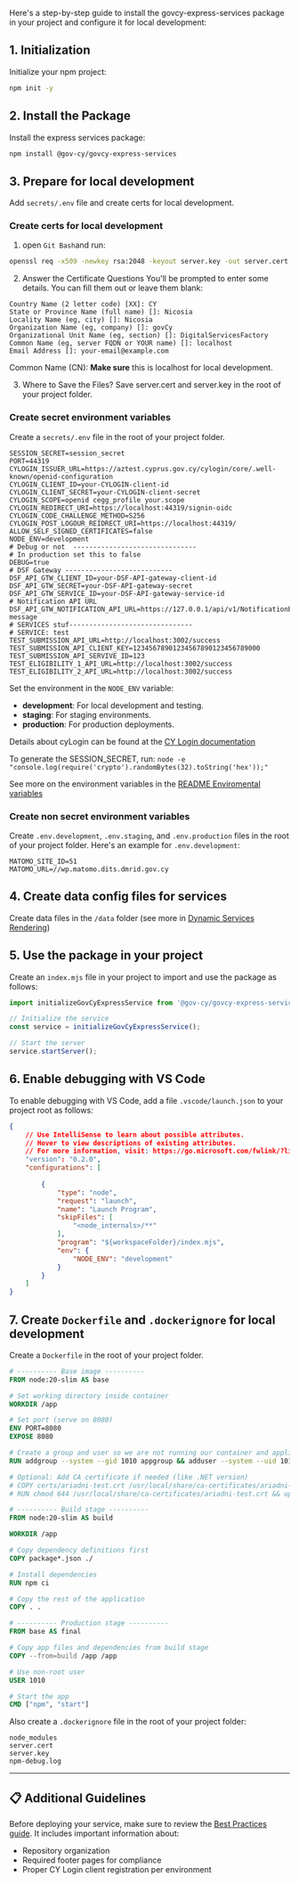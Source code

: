 Here's a step-by-step guide to install the govcy-express-services package in your project and configure it for local development:

## 1. Initialization

Initialize your npm project:

```sh
npm init -y
```

## 2. Install the Package

Install the express services package:

```sh
npm install @gov-cy/govcy-express-services
```

## 3. Prepare for local development
Add `secrets/.env` file and create certs for local development.

### Create certs for local development
1. open `Git Bash`and run:

```sh
openssl req -x509 -newkey rsa:2048 -keyout server.key -out server.cert -days 365 -nodes
```

2. Answer the Certificate Questions
You'll be prompted to enter some details. You can fill them out or leave them blank:
```pqsql
Country Name (2 letter code) [XX]: CY
State or Province Name (full name) []: Nicosia
Locality Name (eg, city) []: Nicosia
Organization Name (eg, company) []: govCy
Organizational Unit Name (eg, section) []: DigitalServicesFactory
Common Name (eg, server FQDN or YOUR name) []: localhost
Email Address []: your-email@example.com
```
Common Name (CN): **Make sure** this is localhost for local development.

3. Where to Save the Files?
Save server.cert and server.key in the root of your project folder.

### Create secret environment variables

Create a `secrets/.env` file in the root of your project folder.

```dotenv
SESSION_SECRET=session_secret
PORT=44319
CYLOGIN_ISSUER_URL=https://aztest.cyprus.gov.cy/cylogin/core/.well-known/openid-configuration
CYLOGIN_CLIENT_ID=your-CYLOGIN-client-id
CYLOGIN_CLIENT_SECRET=your-CYLOGIN-client-secret
CYLOGIN_SCOPE=openid cegg_profile your.scope
CYLOGIN_REDIRECT_URI=https://localhost:44319/signin-oidc
CYLOGIN_CODE_CHALLENGE_METHOD=S256
CYLOGIN_POST_LOGOUR_REIDRECT_URI=https://localhost:44319/
ALLOW_SELF_SIGNED_CERTIFICATES=false
NODE_ENV=development
# Debug or not  -------------------------------
# In production set this to false
DEBUG=true
# DSF Gateway ---------------------------
DSF_API_GTW_CLIENT_ID=your-DSF-API-gateway-client-id
DSF_API_GTW_SECRET=your-DSF-API-gateway-secret
DSF_API_GTW_SERVICE_ID=your-DSF-API-gateway-service-id
# Notification API URL
DSF_API_GTW_NOTIFICATION_API_URL=https://127.0.0.1/api/v1/NotificationEngine/simple-message
# SERVICES stuf-------------------------------
# SERVICE: test
TEST_SUBMISSION_API_URL=http://localhost:3002/success
TEST_SUBMISSION_API_CLIENT_KEY=12345678901234567890123456789000
TEST_SUBMISSION_API_SERVIVE_ID=123
TEST_ELIGIBILITY_1_API_URL=http://localhost:3002/success
TEST_ELIGIBILITY_2_API_URL=http://localhost:3002/success
```

Set the environment in the `NODE_ENV` variable: 
- **development**: For local development and testing.
- **staging**: For staging environments.
- **production**: For production deployments.

Details about cyLogin can be found at the [CY Login documentation](https://dev.azure.com/cyprus-gov-cds/Documentation/_wiki/wikis/Documentation/14/CY-Login)

To generate the SESSION_SECRET, run: `node -e "console.log(require('crypto').randomBytes(32).toString('hex'));"`

See more on the environment variables in the [README Enviromental variables](README.md#-environment-variables)

### Create non secret environment variables

Create `.env.development`, `.env.staging`, and `.env.production` files in the root of your project folder. Here's an example for `.env.development`:

```dotenv
MATOMO_SITE_ID=51
MATOMO_URL=//wp.matomo.dits.dmrid.gov.cy
```

## 4. Create data config files for services

Create data files in the `/data` folder (see more in [Dynamic Services Rendering](README.md#-dynamic-services-rendering))

## 5. Use the package in your project

Create an `index.mjs` file in your project to import and use the package as follows:

```js
import initializeGovCyExpressService from '@gov-cy/govcy-express-services';

// Initialize the service
const service = initializeGovCyExpressService();

// Start the server
service.startServer();
```

## 6. Enable debugging with VS Code

To enable debugging with VS Code, add a file `.vscode/launch.json` to your project root as follows:

```json
{
    // Use IntelliSense to learn about possible attributes.
    // Hover to view descriptions of existing attributes.
    // For more information, visit: https://go.microsoft.com/fwlink/?linkid=830387
    "version": "0.2.0",
    "configurations": [
    
        {
            "type": "node",
            "request": "launch",
            "name": "Launch Program",
            "skipFiles": [
                "<node_internals>/**"
            ],
            "program": "${workspaceFolder}/index.mjs",
            "env": {
                "NODE_ENV": "development"
            }
        }
    ]
}
```

## 7. Create `Dockerfile` and `.dockerignore` for local development

Create a `Dockerfile` in the root of your project folder.

```dockerfile
# ---------- Base image ----------
FROM node:20-slim AS base

# Set working directory inside container
WORKDIR /app

# Set port (serve on 8080)
ENV PORT=8080
EXPOSE 8080

# Create a group and user so we are not running our container and application as root and thus user 0 which is a security issue.
RUN addgroup --system --gid 1010 appgroup && adduser --system --uid 1010 --ingroup appgroup --shell /bin/sh appuser

# Optional: Add CA certificate if needed (like .NET version)
# COPY certs/ariadni-test.crt /usr/local/share/ca-certificates/ariadni-test.crt
# RUN chmod 644 /usr/local/share/ca-certificates/ariadni-test.crt && update-ca-certificates

# ---------- Build stage ----------
FROM node:20-slim AS build

WORKDIR /app

# Copy dependency definitions first
COPY package*.json ./

# Install dependencies
RUN npm ci

# Copy the rest of the application
COPY . .

# ---------- Production stage ----------
FROM base AS final

# Copy app files and dependencies from build stage
COPY --from=build /app /app

# Use non-root user
USER 1010

# Start the app
CMD ["npm", "start"]

```

Also create a `.dockerignore` file in the root of your project folder:

```
node_modules
server.cert
server.key
npm-debug.log
```


---

## 📋 Additional Guidelines

Before deploying your service, make sure to review the [Best Practices guide](./BEST-PRACTICES.md). It includes important information about:

- Repository organization
- Required footer pages for compliance
- Proper CY Login client registration per environment
